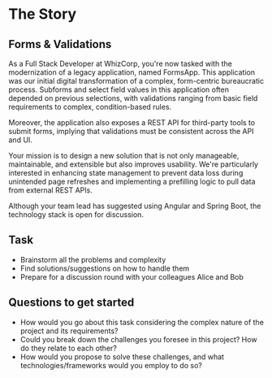 # The Story

## Forms & Validations

As a Full Stack Developer at WhizCorp, you're now tasked with the modernization of a legacy application, named FormsApp. 
This application was our initial digital transformation of a complex, form-centric bureaucratic process. 
Subforms and select field values in this application often depended on previous selections, with validations ranging from 
basic field requirements to complex, condition-based rules.

Moreover, the application also exposes a REST API for third-party tools to submit forms, implying that validations must be consistent across the API and UI.

Your mission is to design a new solution that is not only manageable, maintainable, and extensible but also improves usability. 
We're particularly interested in enhancing state management to prevent data loss during unintended page refreshes and 
implementing a prefilling logic to pull data from external REST APIs.

Although your team lead has suggested using Angular and Spring Boot, the technology stack is open for discussion.

## Task

* Brainstorm all the problems and complexity
* Find solutions/suggestions on how to handle them
* Prepare for a discussion round with your colleagues Alice and Bob


## Questions to get started

* How would you go about this task considering the complex nature of the project and its requirements?
* Could you break down the challenges you foresee in this project? How do they relate to each other?
* How would you propose to solve these challenges, and what technologies/frameworks would you employ to do so?